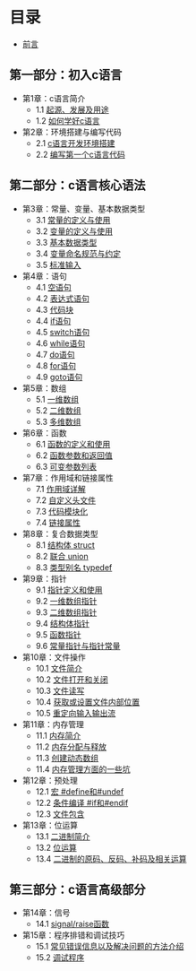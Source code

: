 # 目录
* [前言](preface.md)

## 第一部分：初入c语言

* 第1章：c语言简介
    * 1.1 [起源、发展及用途](01.1.md)
    * 1.2 [如何学好c语言](01.2.md)
* 第2章：环境搭建与编写代码
    * 2.1 [c语言开发环境搭建](02.1.md)
    * 2.2 [编写第一个c语言代码](02.2.md)
    
## 第二部分：c语言核心语法

* 第3章：常量、变量、基本数据类型
    * 3.1 [常量的定义与使用](03.1.md)
    * 3.2 [变量的定义与使用](03.2.md)
    * 3.3 [基本数据类型](03.3.md)
    * 3.4 [变量命名规范与约定](03.4.md)
    * 3.5 [标准输入](03.5.md)
* 第4章：语句
    * 4.1 [空语句](04.1.md)
    * 4.2 [表达式语句](04.2.md)
    * 4.3 [代码块](04.3.md)
    * 4.4 [if语句](04.4.md)
    * 4.5 [switch语句](04.5.md)
    * 4.6 [while语句](04.6.md)
    * 4.7 [do语句](04.7.md)
    * 4.8 [for语句](04.8.md)
    * 4.9 [goto语句](04.9.md)
* 第5章：数组
    * 5.1 [一维数组](05.1.md)
    * 5.2 [二维数组](05.1.md)
    * 5.3 [多维数组](05.1.md)
* 第6章：函数
    * 6.1 [函数的定义和使用](06.1.md)
    * 6.2 [函数参数和返回值](06.2.md)
    * 6.3 [可变参数列表](06.3.md)
* 第7章：作用域和链接属性
    * 7.1 [作用域详解](07.1.md)
    * 7.2 [自定义头文件](07.2.md)
    * 7.3 [代码模块化](07.3.md)
    * 7.4 [链接属性](07.4.md)
* 第8章：复合数据类型
    * 8.1 [结构体 struct](08.1.md)
    * 8.2 [联合 union](08.2.md)
    * 8.3 [类型别名 typedef](08.3)
* 第9章：指针
    * 9.1 [指针定义和使用](09.1.md)
    * 9.2 [一维数组指针](09.2.md)
    * 9.3 [二维数组指针](09.3.md)
    * 9.4 [结构体指针](09.4.md)
    * 9.5 [函数指针](09.5.md)
    * 9.6 [常量指针与指针常量](09.6.md)
* 第10章：文件操作
    * 10.1 [文件简介](10.1.md)
    * 10.2 [文件打开和关闭](10.2.md)
    * 10.3 [文件读写](10.3.md)
    * 10.4 [获取或设置文件内部位置](10.4.md)
    * 10.5 [重定向输入输出流](10.5.md)
* 第11章：内存管理
    * 11.1 [内存简介](11.1.md)
    * 11.2 [内存分配与释放](11.2.md)
    * 11.3 [创建动态数组](11.3.md)
    * 11.4 [内存管理方面的一些坑](11.4.md)
* 第12章：预处理
    * 12.1 [宏 #define和#undef](12.1.md)
    * 12.2 [条件编译 #if和#endif](12.2.md)
    * 12.3 [文件包含](12.3.md)
* 第13章：位运算
    * 13.1 [二进制简介](13.1.md)
    * 13.2 [位运算](13.2.md)
    * 13.4 [二进制的原码、反码、补码及相关运算](13.3.md)

## 第三部分：c语言高级部分

* 第14章：信号
    * 14.1 [signal/raise函数](14.1.md)
* 第15章：程序排错和调试技巧
    * 15.1 [常见错误信息以及解决问题的方法介绍](15.2.md)
    * 15.2 [调试程序](15.3.md)